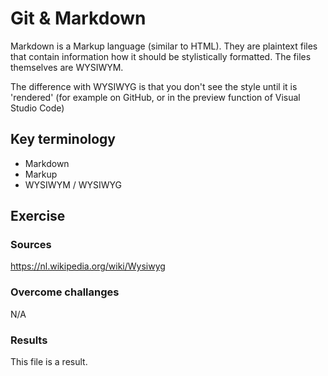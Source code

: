 # Git & Markdown
Markdown is a Markup language (similar to HTML). They are plaintext files that contain information how it should be stylistically formatted. The files themselves are WYSIWYM. 

The difference with WYSIWYG is that you don't see the style until it is 'rendered' (for example on GitHub, or in the preview function of Visual Studio Code)

## Key terminology
- Markdown
- Markup
- WYSIWYM / WYSIWYG

## Exercise
### Sources
https://nl.wikipedia.org/wiki/Wysiwyg

### Overcome challanges
N/A

### Results
This file is a result.
